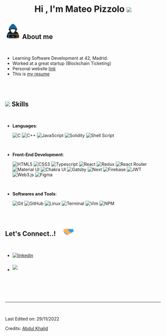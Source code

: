 
<h1 align="center"><b>Hi , I'm Mateo Pizzolo </b><img src="https://media.giphy.com/media/hvRJCLFzcasrR4ia7z/giphy.gif" width="35"></h1>

	
## <picture><img src = "https://github.com/0xAbdulKhalid/0xAbdulKhalid/raw/main/assets/mdImages/about_me.gif" width = 50px></picture> **About me**


<br>

- Learning Software Development at 42, Madrid. 
- Worked at a great startup (Blockchain Ticketing)
- Personal website [link](http://www.mateopizzolo.com/)
- This is [my resume](https://drive.google.com/file/d/1FiO63IWTp7uHdoRGNuUHjRsbYfTreWIo/view?usp=share_link) 

<br><br>


## <img src="https://media2.giphy.com/media/QssGEmpkyEOhBCb7e1/giphy.gif?cid=ecf05e47a0n3gi1bfqntqmob8g9aid1oyj2wr3ds3mg700bl&rid=giphy.gif" width ="25"><b> Skills</b>
<br>

<p align="center">

- **Languages**:
    
    ![C](https://img.shields.io/badge/C%20-%232370ED.svg?style=for-the-badge&logo=c&logoColor=white)
    ![C++](https://img.shields.io/badge/c++-%2300599C.svg?style=for-the-badge&logo=c%2B%2B&logoColor=white)
    ![JavaScript](https://img.shields.io/badge/JavaScript%20-%23F7DF1E.svg?style=for-the-badge&logo=javascript&logoColor=black)
    ![Solidity](https://img.shields.io/badge/Solidity-e6e6e6?style=for-the-badge&logo=solidity&logoColor=black)
    ![Shell Script](https://img.shields.io/badge/shell_script-%23121011.svg?style=for-the-badge&logo=gnu-bash&logoColor=white)

<br>   
    
- **Front-End Development**:

   ![HTML5](https://img.shields.io/badge/HTML5%20-%23E34F26.svg?style=for-the-badge&logo=html5&logoColor=white)
   ![CSS3](https://img.shields.io/badge/CSS%20-%231572B6.svg?style=for-the-badge&logo=css3&logoColor=white)
   ![Typescript](https://img.shields.io/badge/TypeScript-007ACC?style=for-the-badge&logo=typescript&logoColor=white)
   ![React](https://img.shields.io/badge/React-20232A?style=for-the-badge&logo=react&logoColor=61DAFB)
   ![Redux](https://img.shields.io/badge/Redux-593D88?style=for-the-badge&logo=redux&logoColor=white)
   ![React Router](https://img.shields.io/badge/React_Router-CA4245?style=for-the-badge&logo=react-router&logoColor=white)
   ![Material UI](https://img.shields.io/badge/Material%20UI-007FFF?style=for-the-badge&logo=mui&logoColor=white)
   ![Chakra UI](https://img.shields.io/badge/chakra-%234ED1C5.svg?style=for-the-badge&logo=chakraui&logoColor=white)
   ![Gatsby](https://img.shields.io/badge/Gatsby-663399?style=for-the-badge&logo=gatsby&logoColor=white)
   ![Next](https://img.shields.io/badge/Next-black?style=for-the-badge&logo=next.js&logoColor=white)
   ![Firebase](https://img.shields.io/badge/firebase-%23039BE5.svg?style=for-the-badge&logo=firebase)
   ![JWT](https://img.shields.io/badge/JWT-black?style=for-the-badge&logo=JSON%20web%20tokens)
   ![Web3.js](https://img.shields.io/badge/web3.js-F16822?style=for-the-badge&logo=web3.js&logoColor=white)
   ![Figma](https://img.shields.io/badge/figma-%23F24E1E.svg?style=for-the-badge&logo=figma&logoColor=white)

<br>

- **Softwares and Tools**:

    ![Git](https://img.shields.io/badge/git-%23F05033.svg?style=for-the-badge&logo=git&logoColor=white)
    ![GitHub](https://img.shields.io/badge/github-%23121011.svg?style=for-the-badge&logo=github&logoColor=white)
    ![Linux](https://img.shields.io/badge/Linux-FCC624?style=for-the-badge&logo=linux&logoColor=black) 
    ![Terminal](https://img.shields.io/badge/Terminal-%23054020?style=for-the-badge&logo=gnu-bash&logoColor=white)
    ![Vim](https://img.shields.io/badge/VIM-%2311AB00.svg?style=for-the-badge&logo=vim&logoColor=white)
    ![NPM](https://img.shields.io/badge/NPM-%23CB3837.svg?style=for-the-badge&logo=npm&logoColor=white)


</p>


<br>
<!--
## <b> My 42 Journey</b>

| 💻Project | 💯Score |
|------|-------|
|[**📚 Libft**](https://github.com/MatPizzolo/my-libft) | [![mpizzolo's 42 Libft Score](https://badge42.vercel.app/api/v2/clie22wmu001608mqli56z7zj/project/2930157)](https://github.com/JaeSeoKim/badge42) |
| [**✍🏼 Ft_printf**](https://github.com/MatPizzolo/ft_printf) | [![mpizzolo's 42 ft_printf Score](https://badge42.vercel.app/api/v2/clie22wmu001608mqli56z7zj/project/3014837)](https://github.com/JaeSeoKim/badge42) |
| [**⏩ Get_next_line**](https://github.com/MatPizzolo/GNL) | [![mpizzolo's 42 get_next_line Score](https://badge42.vercel.app/api/v2/clie22wmu001608mqli56z7zj/project/3014839)](https://github.com/JaeSeoKim/badge42) |
| **🤖 Born2beroot** | [![mpizzolo's 42 Born2beroot Score](https://badge42.vercel.app/api/v2/clie22wmu001608mqli56z7zj/project/3029980)](https://github.com/JaeSeoKim/badge42) |
| [**👾 So_long**](https://github.com/MatPizzolo/Solong) | [![mpizzolo's 42 so_long Score](https://badge42.vercel.app/api/v2/clie22wmu001608mqli56z7zj/project/3087090)](https://github.com/JaeSeoKim/badge42) |
| [**🗜 Pipex**](https://github.com/MatPizzolo/Pipex) | [![mpizzolo's 42 pipex Score](https://badge42.vercel.app/api/v2/clie22wmu001608mqli56z7zj/project/3087092)](https://github.com/JaeSeoKim/badge42) |
| [**🔢 Push_swap**](https://github.com/MatPizzolo/push_swap) | [![mpizzolo's 42 push_swap Score](https://badge42.vercel.app/api/v2/clie22wmu001608mqli56z7zj/project/3087093)](https://github.com/JaeSeoKim/badge42) |
| **📝 Exam Rank 02** | [![mpizzolo's 42 Exam Rank 02 Score](https://badge42.vercel.app/api/v2/clie22wmu001608mqli56z7zj/project/3088395)](https://github.com/JaeSeoKim/badge42) |
| [**🖥 Minishell**](https://github.com/MatPizzolo/minishell) | [![mpizzolo's 42 minishell Score](https://badge42.vercel.app/api/v2/clie22wmu001608mqli56z7zj/project/3109781)](https://github.com/JaeSeoKim/badge42) |


<br>
<br> -->

## <b> Let's Connect..!</b><img src="https://github.com/0xAbdulKhalid/0xAbdulKhalid/raw/main/assets/mdImages/handshake.gif" width ="80">
<br>
<div align='left'>

<ul>

<li>
<a href="https://linkedin.com/in/mateo-pizzolo" target="_blank">
<img src="https://img.shields.io/badge/linkedin:  mateo/pizzolo-%2300acee.svg?color=405DE6&style=for-the-badge&logo=linkedin&logoColor=white" alt=linkedin style="margin-bottom: 5px;"/>
</a>
</li>

<br>

<li>
<a href="mailto:matpizzolo@gmail.com" target="_blank">
<img src="https://img.shields.io/badge/gmail:  matpizzolo-%23EA4335.svg?style=for-the-badge&logo=gmail&logoColor=white" t=mail style="margin-bottom: 5px;" />
</a>
</li>
	
</ul>
</div>
<br>
<br>
<br>
<br>

---

<br>

Last Edited on: 29/11/2022

Credits: [Abdul Khalid](https://github.com/0xabdulkhalid)

